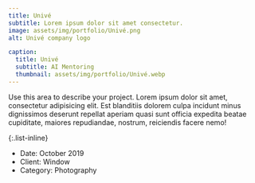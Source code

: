 ```yaml
---
title: Univé
subtitle: Lorem ipsum dolor sit amet consectetur.
image: assets/img/portfolio/Univé.png
alt: Univé company logo

caption:
  title: Univé
  subtitle: AI Mentoring
  thumbnail: assets/img/portfolio/Univé.webp
---
```

Use this area to describe your project. Lorem ipsum dolor sit amet, consectetur adipisicing elit. Est blanditiis dolorem culpa incidunt minus dignissimos deserunt repellat aperiam quasi sunt officia expedita beatae cupiditate, maiores repudiandae, nostrum, reiciendis facere nemo!

{:.list-inline}
- Date: October 2019
- Client: Window
- Category: Photography

